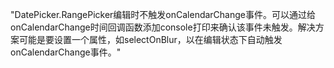 "DatePicker.RangePicker编辑时不触发onCalendarChange事件。可以通过给onCalendarChange时间回调函数添加console打印来确认该事件未触发。解决方案可能是要设置一个属性，如selectOnBlur，以在编辑状态下自动触发onCalendarChange事件。"
